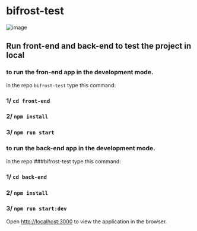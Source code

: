 # bifrost-test
![image](https://user-images.githubusercontent.com/24628642/199314242-73e8a7ec-b8d2-4705-b51d-faf71a650a55.png)

## Run front-end and back-end to test the project in local
### to run the fron-end app in the development mode.
in the repo `bifrost-test` type this command:
### 1/ `cd front-end`
### 2/ `npm install`
### 3/ `npm run start`

### to run the back-end app in the development mode.

in the repo ###bifrost-test type this command:
### 1/ `cd back-end`
### 2/ `npm install`
### 3/ `npm run start:dev`

Open [http://localhost:3000](http://localhost:3000) to view the application in the browser.

